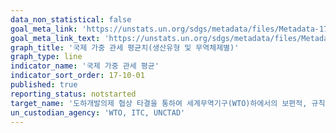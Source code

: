 ```yaml
---
data_non_statistical: false
goal_meta_link: 'https://unstats.un.org/sdgs/metadata/files/Metadata-17-10-01.pdf'
goal_meta_link_text: 'https://unstats.un.org/sdgs/metadata/files/Metadata-17-10-01.pdf'
graph_title: '국제 가중 관세 평균치(생산유형 및 무역체제별)'
graph_type: line
indicator_name: '국제 가중 관세 평균'
indicator_sort_order: 17-10-01
published: true
reporting_status: notstarted
target_name: '도하개발의제 협상 타결을 통하여 세계무역기구(WTO)하에서의 보편적, 규칙기반, 개방적, 비차별적, 공평한 다자무역제도 촉진'
un_custodian_agency: 'WTO, ITC, UNCTAD'
---
```

